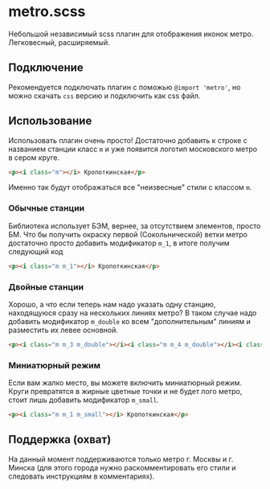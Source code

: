# metro.scss
Небольшой независимый scss плагин для отображения иконок метро. Легковесный, расширяемый.

## Подключение
Рекомендуется подключать плагин с поможью `@import 'metro'`, но можно скачать `css` версию и подключить как css файл.

## Использование
Использовать плагин очень просто! Достаточно добавить к строке с названием станции класс `m` и уже появится логотип московского метро в сером круге.
```html
<p><i class="m"></i> Кропоткинская</p>
```
Именно так будут отображаться все "неизвесные" стили с классом `m`.

### Обычные станции
Библиотека использует БЭМ, вернее, за отсутствием элементов, просто БМ. Что бы получить окраску первой (Сокольнической) ветки метро достаточно просто добавить модификатор `m_1`, в итоге получим следующий код
```html
<p><i class="m m_1"></i> Кропоткинская</p>
```
### Двойные станции
Хорошо, а что если теперь нам надо указать одну станцию, находящуюся сразу на нескольких линиях метро? В таком случае надо добавить модификатор `m_double` ко всем "дополнительным" линиям и разместить их левее основной.
```html
<p><i class="m m_3 m_double"></i><i class="m m_4 m_double"></i><i class="m m_5"></i> Киевская</p>
```

### Миниатюрный режим
Если вам жалко место, вы можете включить миниатюрный режим. Круги превратятся в жирные цветные точки и не будет лого метро, стоит лишь добавить модификатор `m_small`.
```html
<p><i class="m m_1 m_small"></i> Кропоткинская</p>
```

## Поддержка (охват)
На данный момент поддерживаются только метро г. Москвы и г. Минска (для этого города нужно раскомментировать его стили и следовать инструкциям в комментариях).

